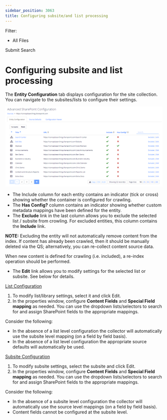 ```yaml
---
sidebar_position: 3063
title: Configuring subsite/and list processing
---
```


Filter: 

* All Files

Submit Search

# Configuring subsite and list processing

The **Entity Configuration** tab displays configuration for the site collection. You can navigate to the subsites/lists to configure their settings.

[![](../../../../../../static/images/DataClassification_5.7/Content/Resources/Images/sharepointadvancedentities_thumb_0_0.png)](../../../Resources/Images/sharepointadvancedentities.png)

* The Include column for each entity contains an indicator (tick or cross) showing whether the container is configured for crawling.
* The **Has Config?** column contains an indicator showing whether custom metadata mappings have been defined for the entity.
* The **Exclude** link in the last column allows you to exclude the selected list / subsite from crowling. For excluded entities, this column contains the **Include** link.

**NOTE:** Excluding the entity will not automatically remove content from the index. If content has already been crawled, then it should be manually deleted via the QS; alternatively, you can re-collect content source data.

When new content is defined for crawling (i.e. included), a re-index operation should be performed.

* The **Edit** link allows you to modify settings for the selected list or subsite. See below for details.

[List Configuration](#)

1. To modify list/library settings, select it and click Edit.
2. In the properties window, configure **Content Fields** and **Special Field mapping** as needed. You can use the dropdown lists/selectors to search for and assign SharePoint fields to the appropriate mappings.

Consider the following:

* In the absence of a list level configuration the collector will automatically use the subsite level mapping (on a field by field basis).
* In the absence of a list level configuration the appropriate source defaults will automatically be used.

[Subsite Configuration](#)

1. To modify subsite settings, select the subsite and click Edit.
2. In the properties window, configure **Content Fields** and **Special Field mapping** as needed. You can use the dropdown lists/selectors to search for and assign SharePoint fields to the appropriate mappings.

Consider the following:

* In the absence of a subsite level configuration the collector will automatically use the source level mappings (on a field by field basis).
* Content fields cannot be configured at the subsite level.